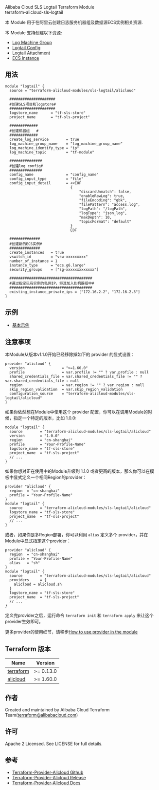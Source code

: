Alibaba Cloud SLS Logtail Terraform Module   
terraform-alicloud-sls-logtail

本 Module 用于在阿里云创建日志服务机器组及数据源ECS实例相关资源. 

本 Module 支持创建以下资源:

* [Log Machine Group](https://www.terraform.io/docs/providers/alicloud/r/log_machine_group.html)
* [Logtail Config](https://www.terraform.io/docs/providers/alicloud/r/logtail_config.html)
* [Logtail Attachment](https://www.terraform.io/docs/providers/alicloud/r/logtail_attachment.html)
* [ECS Instance](https://www.terraform.io/docs/providers/alicloud/r/instance.html)

## 用法

```hcl
module "logtail" {
  source = "terraform-alicloud-modules/sls-logtail/alicloud"
    
  #####################
  #创建SLS项目和logstore#
  #####################
  logstore_name      = "tf-sls-store"
  project_name       = "tf-sls-project"
    
  #############
  #创建机器组   #
  #############
  create_log_service        = true
  log_machine_group_name    = "log_machine_group_name"
  log_machine_identify_type = "ip"
  log_machine_topic         = "tf-module"
    
  ###############
  #创建log config#
  ###############
  config_name               = "config_name"
  config_input_type         = "file"
  config_input_detail       = <<EOF
                              {
                                  "discardUnmatch": false,
                                  "enableRawLog": true,
                                  "fileEncoding": "gbk",
                                  "filePattern": "access.log",
                                  "logPath": "/logPath",
                                  "logType": "json_log",
                                  "maxDepth": 10,
                                  "topicFormat": "default"
                              }
                              EOF
    
  ##############
  #创建新的ECS实例#
  ##############
  create_instances   = true
  vswitch_id         = "vsw-xxxxxxxxx"
  number_of_instance = 1
  instance_type      = "ecs.g6.large"
  security_groups    = ["sg-xxxxxxxxxxxxx"]
  
  ######################################
  #通过指定已有实例的私网IP，将其加入到机器组中#
  ######################################
  existing_instance_private_ips = ["172.16.2.2", "172.16.2.3"]
}

```

## 示例

* [基本示例](https://github.com/terraform-alicloud-modules/terraform-alicloud-sls-logtail/tree/master/examples/complete)

## 注意事项
本Module从版本v1.1.0开始已经移除掉如下的 provider 的显式设置：

```hcl
provider "alicloud" {
  version                 = ">=1.60.0"
  profile                 = var.profile != "" ? var.profile : null
  shared_credentials_file = var.shared_credentials_file != "" ? var.shared_credentials_file : null
  region                  = var.region != "" ? var.region : null
  skip_region_validation  = var.skip_region_validation
  configuration_source    = "terraform-alicloud-modules/sls-logtail/alicloud"
}
```

如果你依然想在Module中使用这个 provider 配置，你可以在调用Module的时候，指定一个特定的版本，比如 1.0.0:

```hcl
module "logtail" {
  source        = "terraform-alicloud-modules/sls-logtail/alicloud"
  version       = "1.0.0"
  region        = "cn-shanghai"
  profile       = "Your-Profile-Name"
  logstore_name = "tf-sls-store"
  project_name  = "tf-sls-project"
  // ...
}
```

如果你想对正在使用中的Module升级到 1.1.0 或者更高的版本，那么你可以在模板中显式定义一个相同Region的provider：
```hcl
provider "alicloud" {
  region  = "cn-shanghai"
  profile = "Your-Profile-Name"
}
module "logtail" {
  source        = "terraform-alicloud-modules/sls-logtail/alicloud"
  logstore_name = "tf-sls-store"
  project_name  = "tf-sls-project"
  // ...
}
```
或者，如果你是多Region部署，你可以利用 `alias` 定义多个 provider，并在Module中显式指定这个provider：

```hcl
provider "alicloud" {
  region  = "cn-shanghai"
  profile = "Your-Profile-Name"
  alias   = "sh"
}
module "logtail" {
  source        = "terraform-alicloud-modules/sls-logtail/alicloud"
  providers     = {
    alicloud = alicloud.sh
  }
  logstore_name = "tf-sls-store"
  project_name  = "tf-sls-project"
  // ...
}
```

定义完provider之后，运行命令 `terraform init` 和 `terraform apply` 来让这个provider生效即可。

更多provider的使用细节，请移步[How to use provider in the module](https://www.terraform.io/docs/language/modules/develop/providers.html#passing-providers-explicitly)

## Terraform 版本

| Name | Version |
|------|---------|
| <a name="requirement_terraform"></a> [terraform](#requirement\_terraform) | >= 0.13.0 |
| <a name="requirement_alicloud"></a> [alicloud](#requirement\_alicloud) | >= 1.60.0 |

作者
-------
Created and maintained by Alibaba Cloud Terraform Team(terraform@alibabacloud.com)

许可
----
Apache 2 Licensed. See LICENSE for full details.

参考
---------
* [Terraform-Provider-Alicloud Github](https://github.com/terraform-providers/terraform-provider-alicloud)
* [Terraform-Provider-Alicloud Release](https://releases.hashicorp.com/terraform-provider-alicloud/)
* [Terraform-Provider-Alicloud Docs](https://www.terraform.io/docs/providers/alicloud/index.html)